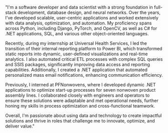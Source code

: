 "I'm a software developer and data scientist with a strong foundation in full-stack development, database design, and neural networks. Over the years, I've developed scalable, user-centric applications and worked extensively with data analysis, optimization, and automation. My proficiency spans across Python, including Django, PyTorch, and OpenCV, as well as C# for .NET applications, SQL, and various other object-oriented languages.

Recently, during my internship at Universal Health Services, I led the transition of their internal reporting platform to Power BI, which transformed static reports into dynamic, user-defined visualizations and real-time analytics. I also automated critical ETL processes with complex SQL queries and SSIS packages, significantly improving data access and reporting capabilities. Additionally, I created a .NET application that automated personalized mass email notifications, enhancing communication efficiency.

Previously, I interned at PFNonwovens, where I developed dynamic .NET applications to optimize start-up processes for seven nonwoven product assembly lines. I collaborated closely with engineers and operators to ensure these solutions were adaptable and met operational needs, further honing my skills in process optimization and cross-functional teamwork.

Overall, I'm passionate about using data and technology to create impactful solutions and thrive in roles that challenge me to innovate, optimize, and deliver value."